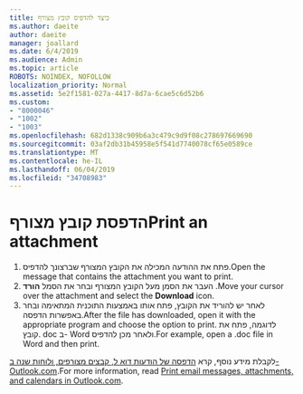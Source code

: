 ```yaml
---
title: כיצד להדפיס קובץ מצורף
ms.author: daeite
author: daeite
manager: joallard
ms.date: 6/4/2019
ms.audience: Admin
ms.topic: article
ROBOTS: NOINDEX, NOFOLLOW
localization_priority: Normal
ms.assetid: 5e2f1581-027a-4417-8d7a-6cae5c6d52b6
ms.custom:
- "8000046"
- "1002"
- "1003"
ms.openlocfilehash: 682d1338c909b6a3c479c9d9f08c278697669690
ms.sourcegitcommit: 03af2db31b45958e5f541d7740078cf65e0589ce
ms.translationtype: MT
ms.contentlocale: he-IL
ms.lasthandoff: 06/04/2019
ms.locfileid: "34708983"
---
```

# <a name="print-an-attachment"></a><span data-ttu-id="cb96c-102">הדפסת קובץ מצורף</span><span class="sxs-lookup"><span data-stu-id="cb96c-102">Print an attachment</span></span>

1. <span data-ttu-id="cb96c-103">פתח את ההודעה המכילה את הקובץ המצורף שברצונך להדפיס.</span><span class="sxs-lookup"><span data-stu-id="cb96c-103">Open the message that contains the attachment you want to print.</span></span>
2. <span data-ttu-id="cb96c-104">העבר את הסמן מעל הקובץ המצורף ובחר את הסמל **הורד** .</span><span class="sxs-lookup"><span data-stu-id="cb96c-104">Move your cursor over the attachment and select the **Download** icon.</span></span>
3. <span data-ttu-id="cb96c-105">לאחר יש להוריד את הקובץ, פתח אותו באמצעות התוכנית המתאימה ובחר באפשרות הדפסה.</span><span class="sxs-lookup"><span data-stu-id="cb96c-105">After the file has downloaded, open it with the appropriate program and choose the option to print.</span></span> <span data-ttu-id="cb96c-106">לדוגמה, פתח את קובץ. doc ב- Word ולאחר מכן להדפיס.</span><span class="sxs-lookup"><span data-stu-id="cb96c-106">For example, open a .doc file in Word and then print.</span></span>

<span data-ttu-id="cb96c-107">לקבלת מידע נוסף, קרא [הדפסה של הודעות דוא ל, קבצים מצורפים, ולוחות שנה ב- Outlook.com](https://go.microsoft.com/fwlink/?linkid=2021110&amp;clcid=0x409).</span><span class="sxs-lookup"><span data-stu-id="cb96c-107">For more information, read [Print email messages, attachments, and calendars in Outlook.com](https://go.microsoft.com/fwlink/?linkid=2021110&amp;clcid=0x409).</span></span>